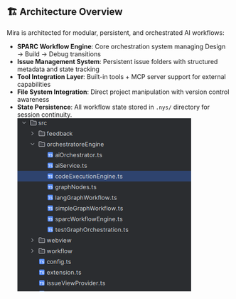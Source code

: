 ## 🏗️ **Architecture Overview**

Mira is architected for modular, persistent, and orchestrated AI workflows:

- **SPARC Workflow Engine**: Core orchestration system managing Design → Build → Debug transitions
- **Issue Management System**: Persistent issue folders with structured metadata and state tracking
- **Tool Integration Layer**: Built-in tools + MCP server support for external capabilities
- **File System Integration**: Direct project manipulation with version control awareness
- **State Persistence**: All workflow state stored in `.nys/` directory for session continuity.<br>
  ![arc.png](../../images/architecture.png)
